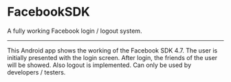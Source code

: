 # FacebookSDK
A fully working Facebook login / logout system.
_________________________________________________________________
This Android app shows the working of the Facebook SDK 4.7. The user is initially presented with the login screen. 
After login, the friends of the user will be showed. Also logout is implemented.
Can only be used by developers / testers.
